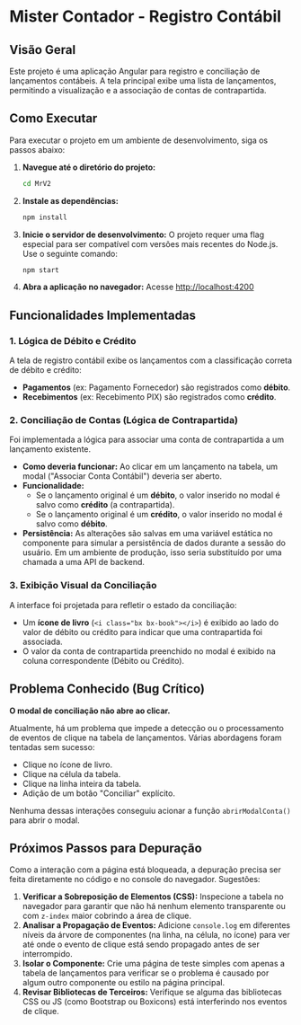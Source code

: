 # Mister Contador - Registro Contábil

## Visão Geral

Este projeto é uma aplicação Angular para registro e conciliação de lançamentos contábeis. A tela principal exibe uma lista de lançamentos, permitindo a visualização e a associação de contas de contrapartida.

## Como Executar

Para executar o projeto em um ambiente de desenvolvimento, siga os passos abaixo:

1.  **Navegue até o diretório do projeto:**
    ```bash
    cd MrV2
    ```

2.  **Instale as dependências:**
    ```bash
    npm install
    ```

3.  **Inicie o servidor de desenvolvimento:**
    O projeto requer uma flag especial para ser compatível com versões mais recentes do Node.js. Use o seguinte comando:
    ```bash
    npm start
    ```

4.  **Abra a aplicação no navegador:**
    Acesse [http://localhost:4200](http://localhost:4200)

## Funcionalidades Implementadas

### 1. Lógica de Débito e Crédito

A tela de registro contábil exibe os lançamentos com a classificação correta de débito e crédito:
- **Pagamentos** (ex: Pagamento Fornecedor) são registrados como **débito**.
- **Recebimentos** (ex: Recebimento PIX) são registrados como **crédito**.

### 2. Conciliação de Contas (Lógica de Contrapartida)

Foi implementada a lógica para associar uma conta de contrapartida a um lançamento existente.

- **Como deveria funcionar:** Ao clicar em um lançamento na tabela, um modal ("Associar Conta Contábil") deveria ser aberto.
- **Funcionalidade:**
    - Se o lançamento original é um **débito**, o valor inserido no modal é salvo como **crédito** (a contrapartida).
    - Se o lançamento original é um **crédito**, o valor inserido no modal é salvo como **débito**.
- **Persistência:** As alterações são salvas em uma variável estática no componente para simular a persistência de dados durante a sessão do usuário. Em um ambiente de produção, isso seria substituído por uma chamada a uma API de backend.

### 3. Exibição Visual da Conciliação

A interface foi projetada para refletir o estado da conciliação:
- Um **ícone de livro** (`<i class="bx bx-book"></i>`) é exibido ao lado do valor de débito ou crédito para indicar que uma contrapartida foi associada.
- O valor da conta de contrapartida preenchido no modal é exibido na coluna correspondente (Débito ou Crédito).

## Problema Conhecido (Bug Crítico)

**O modal de conciliação não abre ao clicar.**

Atualmente, há um problema que impede a detecção ou o processamento de eventos de clique na tabela de lançamentos. Várias abordagens foram tentadas sem sucesso:
- Clique no ícone de livro.
- Clique na célula da tabela.
- Clique na linha inteira da tabela.
- Adição de um botão "Conciliar" explícito.

Nenhuma dessas interações conseguiu acionar a função `abrirModalConta()` para abrir o modal.

## Próximos Passos para Depuração

Como a interação com a página está bloqueada, a depuração precisa ser feita diretamente no código e no console do navegador. Sugestões:

1.  **Verificar a Sobreposição de Elementos (CSS):** Inspecione a tabela no navegador para garantir que não há nenhum elemento transparente ou com `z-index` maior cobrindo a área de clique.
2.  **Analisar a Propagação de Eventos:** Adicione `console.log` em diferentes níveis da árvore de componentes (na linha, na célula, no ícone) para ver até onde o evento de clique está sendo propagado antes de ser interrompido.
3.  **Isolar o Componente:** Crie uma página de teste simples com apenas a tabela de lançamentos para verificar se o problema é causado por algum outro componente ou estilo na página principal.
4.  **Revisar Bibliotecas de Terceiros:** Verifique se alguma das bibliotecas CSS ou JS (como Bootstrap ou Boxicons) está interferindo nos eventos de clique.